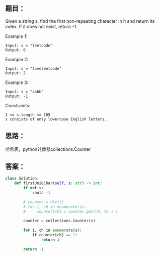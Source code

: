 ## 题目：
Given a string s, find the first non-repeating character in it and return its index. If it does not exist, return -1.


Example 1:
```
Input: s = "leetcode"
Output: 0
```
Example 2:
```
Input: s = "loveleetcode"
Output: 2
```
Example 3:
```
Input: s = "aabb"
Output: -1
```

Constraints:
```
1 <= s.length <= 105
s consists of only lowercase English letters.
```

## 思路：
哈希表，python计数器collections.Counter

## 答案：
```python
class Solution:
    def firstUniqChar(self, s: str) -> int:
        if not s:
            reutn -1
                  
        # counter = dict()
        # for i, ch in enumerate(s):
        #     counter[ch] = counter.get(ch, 0) + 1
        
        counter = collections.Counter(s)
        
        for i, ch in enumerate(s):
            if counter[ch] == 1:
                return i
            
        return -1

```
